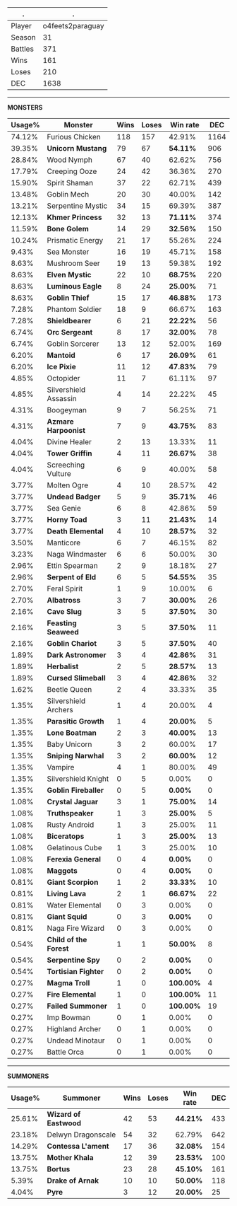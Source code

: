 .|.
|-|-
Player|o4feets2paraguay
Season|31
Battles|371
Wins|161
Loses|210
DEC|1638

---
**MONSTERS**

Usage%|Monster|Wins|Loses|Win rate|DEC|
-|-|-|-|-|-|
74.12%|Furious Chicken|118|157|42.91%|1164|
39.35%|**Unicorn Mustang**|79|67|**54.11%**|906|
28.84%|Wood Nymph|67|40|62.62%|756|
17.79%|Creeping Ooze|24|42|36.36%|270|
15.90%|Spirit Shaman|37|22|62.71%|439|
13.48%|Goblin Mech|20|30|40.00%|142|
13.21%|Serpentine Mystic|34|15|69.39%|387|
12.13%|**Khmer Princess**|32|13|**71.11%**|374|
11.59%|**Bone Golem**|14|29|**32.56%**|150|
10.24%|Prismatic Energy|21|17|55.26%|224|
9.43%|Sea Monster|16|19|45.71%|158|
8.63%|Mushroom Seer|19|13|59.38%|192|
8.63%|**Elven Mystic**|22|10|**68.75%**|220|
8.63%|**Luminous Eagle**|8|24|**25.00%**|71|
8.63%|**Goblin Thief**|15|17|**46.88%**|173|
7.28%|Phantom Soldier|18|9|66.67%|163|
7.28%|**Shieldbearer**|6|21|**22.22%**|56|
6.74%|**Orc Sergeant**|8|17|**32.00%**|78|
6.74%|Goblin Sorcerer|13|12|52.00%|169|
6.20%|**Mantoid**|6|17|**26.09%**|61|
6.20%|**Ice Pixie**|11|12|**47.83%**|79|
4.85%|Octopider|11|7|61.11%|97|
4.85%|Silvershield Assassin|4|14|22.22%|45|
4.31%|Boogeyman|9|7|56.25%|71|
4.31%|**Azmare Harpoonist**|7|9|**43.75%**|83|
4.04%|Divine Healer|2|13|13.33%|11|
4.04%|**Tower Griffin**|4|11|**26.67%**|38|
4.04%|Screeching Vulture|6|9|40.00%|58|
3.77%|Molten Ogre|4|10|28.57%|42|
3.77%|**Undead Badger**|5|9|**35.71%**|46|
3.77%|Sea Genie|6|8|42.86%|59|
3.77%|**Horny Toad**|3|11|**21.43%**|14|
3.77%|**Death Elemental**|4|10|**28.57%**|32|
3.50%|Manticore|6|7|46.15%|82|
3.23%|Naga Windmaster|6|6|50.00%|30|
2.96%|Ettin Spearman|2|9|18.18%|27|
2.96%|**Serpent of Eld**|6|5|**54.55%**|35|
2.70%|Feral Spirit|1|9|10.00%|6|
2.70%|**Albatross**|3|7|**30.00%**|26|
2.16%|**Cave Slug**|3|5|**37.50%**|30|
2.16%|**Feasting Seaweed**|3|5|**37.50%**|11|
2.16%|**Goblin Chariot**|3|5|**37.50%**|40|
1.89%|**Dark Astronomer**|3|4|**42.86%**|31|
1.89%|**Herbalist**|2|5|**28.57%**|13|
1.89%|**Cursed Slimeball**|3|4|**42.86%**|32|
1.62%|Beetle Queen|2|4|33.33%|35|
1.35%|Silvershield Archers|1|4|20.00%|4|
1.35%|**Parasitic Growth**|1|4|**20.00%**|5|
1.35%|**Lone Boatman**|2|3|**40.00%**|13|
1.35%|Baby Unicorn|3|2|60.00%|17|
1.35%|**Sniping Narwhal**|3|2|**60.00%**|12|
1.35%|Vampire|4|1|80.00%|49|
1.35%|Silvershield Knight|0|5|0.00%|0|
1.35%|**Goblin Fireballer**|0|5|**0.00%**|0|
1.08%|**Crystal Jaguar**|3|1|**75.00%**|14|
1.08%|**Truthspeaker**|1|3|**25.00%**|5|
1.08%|Rusty Android|1|3|25.00%|11|
1.08%|**Biceratops**|1|3|**25.00%**|13|
1.08%|Gelatinous Cube|1|3|25.00%|10|
1.08%|**Ferexia General**|0|4|**0.00%**|0|
1.08%|**Maggots**|0|4|**0.00%**|0|
0.81%|**Giant Scorpion**|1|2|**33.33%**|10|
0.81%|**Living Lava**|2|1|**66.67%**|22|
0.81%|Water Elemental|0|3|0.00%|0|
0.81%|**Giant Squid**|0|3|**0.00%**|0|
0.81%|Naga Fire Wizard|0|3|0.00%|0|
0.54%|**Child of the Forest**|1|1|**50.00%**|8|
0.54%|**Serpentine Spy**|0|2|**0.00%**|0|
0.54%|**Tortisian Fighter**|0|2|**0.00%**|0|
0.27%|**Magma Troll**|1|0|**100.00%**|4|
0.27%|**Fire Elemental**|1|0|**100.00%**|11|
0.27%|**Failed Summoner**|1|0|**100.00%**|19|
0.27%|Imp Bowman|0|1|0.00%|0|
0.27%|Highland Archer|0|1|0.00%|0|
0.27%|Undead Minotaur|0|1|0.00%|0|
0.27%|Battle Orca|0|1|0.00%|0|

---
**SUMMONERS**

Usage%|Summoner|Wins|Loses|Win rate|DEC|
-|-|-|-|-|-|
25.61%|**Wizard of Eastwood**|42|53|**44.21%**|433|
23.18%|Delwyn Dragonscale|54|32|62.79%|642|
14.29%|**Contessa L'ament**|17|36|**32.08%**|154|
13.75%|**Mother Khala**|12|39|**23.53%**|100|
13.75%|**Bortus**|23|28|**45.10%**|161|
5.39%|**Drake of Arnak**|10|10|**50.00%**|118|
4.04%|**Pyre**|3|12|**20.00%**|25|
